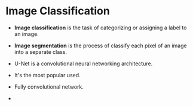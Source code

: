# Image Classification


- **Image classification** is the task of categorizing or assigning a label to an image.
- **Image segmentation** is the process of classify each pixel of an image into a separate class.

- U-Net is a convolutional neural networking architecture.
- It's the most popular used.
- Fully convolutional network.
- 